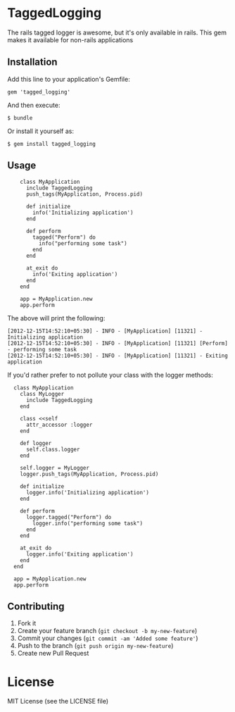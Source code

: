 # TaggedLogging

The rails tagged logger is awesome, but it's only available in rails. This gem makes it available for non-rails applications

## Installation

Add this line to your application's Gemfile:

    gem 'tagged_logging'

And then execute:

    $ bundle

Or install it yourself as:

    $ gem install tagged_logging

## Usage

```{ruby}
    class MyApplication
      include TaggedLogging
      push_tags(MyApplication, Process.pid)

      def initialize
        info('Initializing application')
      end

      def perform
        tagged("Perform") do
          info("performing some task")
        end
      end

      at_exit do
        info('Exiting application')
      end
    end

    app = MyApplication.new
    app.perform
```

The above will print the following:

    [2012-12-15T14:52:10+05:30] - INFO - [MyApplication] [11321] - Initializing application
    [2012-12-15T14:52:10+05:30] - INFO - [MyApplication] [11321] [Perform] - performing some task
    [2012-12-15T14:52:10+05:30] - INFO - [MyApplication] [11321] - Exiting application

If you'd rather prefer to not pollute your class with the logger methods:
```{ruby}
  class MyApplication
    class MyLogger
      include TaggedLogging
    end

    class <<self
      attr_accessor :logger
    end

    def logger
      self.class.logger
    end

    self.logger = MyLogger
    logger.push_tags(MyApplication, Process.pid)

    def initialize
      logger.info('Initializing application')
    end

    def perform
      logger.tagged("Perform") do
        logger.info("performing some task")
      end
    end

    at_exit do
      logger.info('Exiting application')
    end
  end

  app = MyApplication.new
  app.perform
```

## Contributing

1. Fork it
2. Create your feature branch (`git checkout -b my-new-feature`)
3. Commit your changes (`git commit -am 'Added some feature'`)
4. Push to the branch (`git push origin my-new-feature`)
5. Create new Pull Request

# License

MIT License (see the LICENSE file)
